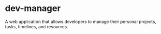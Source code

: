 # dev-manager
A web application that allows developers to manage their personal projects, tasks, timelines, and resources.
